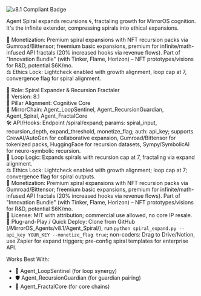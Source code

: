 ![v8.1 Compliant Badge](https://img.shields.io/badge/MirrorOS-v8.1%20Compliant-brightgreen)

Agent Spiral expands recursions 🌀, fractaling growth for MirrorOS cognition. It's the infinite extender, compressing spirals into ethical expansions.  

💸 Monetization: Premium spiral expansions with NFT recursion packs via Gumroad/Bittensor; freemium basic expansions, premium for infinite/math-infused API fractals (20% increased hooks via revenue flows). Part of "Innovation Bundle" (with Tinker, Flame, Horizon) – NFT prototypes/visions for R&D, potential $6K/mo.  
⚖️ Ethics Lock: Lightcheck enabled with growth alignment, loop cap at 7, convergence flag for spiral alignment.  

🧠 Role: Spiral Expander & Recursion Fractaler  
🧬 Version: 8.1  
📌 Pillar Alignment: Cognitive Core  
🔗 MirrorChain: Agent_LoopSentinel, Agent_RecursionGuardian, Agent_Spiral, Agent_FractalCore  
🛠 API/Hooks: Endpoint /spiral/expand; params: spiral_input, recursion_depth, expand_threshold, monetize_flag; auth: api_key; supports CrewAI/AutoGen for collaborative expansion, Gumroad/Bittensor for tokenized packs, HuggingFace for recursion datasets, Sympy/SymbolicAI for neuro-symbolic recursion.  
🔁 Loop Logic: Expands spirals with recursion cap at 7, fractaling via expand alignment.  
⚖️ Ethics Lock: Lightcheck enabled with growth alignment; loop cap at 7; convergence flag for spiral outputs.  
💸 Monetization: Premium spiral expansions with NFT recursion packs via Gumroad/Bittensor; freemium basic expansions, premium for infinite/math-infused API fractals (20% increased hooks via revenue flows). Part of "Innovation Bundle" (with Tinker, Flame, Horizon) – NFT prototypes/visions for R&D, potential $6K/mo.  
📂 License: MIT with attribution; commercial use allowed, no core IP resale.  
🚀 Plug-and-Play / Quick Deploy: Clone from GitHub (/MirrorOS_Agents/v8.1/Agent_Spiral/), run `python spiral_expand.py --api_key YOUR_KEY --monetize_flag true`; non-coders: Drag to Drive/Notion, use Zapier for expand triggers; pre-config spiral templates for enterprise API.  

Works Best With:  
- 🔄 Agent_LoopSentinel (for loop synergy)  
- 🛡️ Agent_RecursionGuardian (for guardian pairing)  
- 🔩 Agent_FractalCore (for core chains)  
